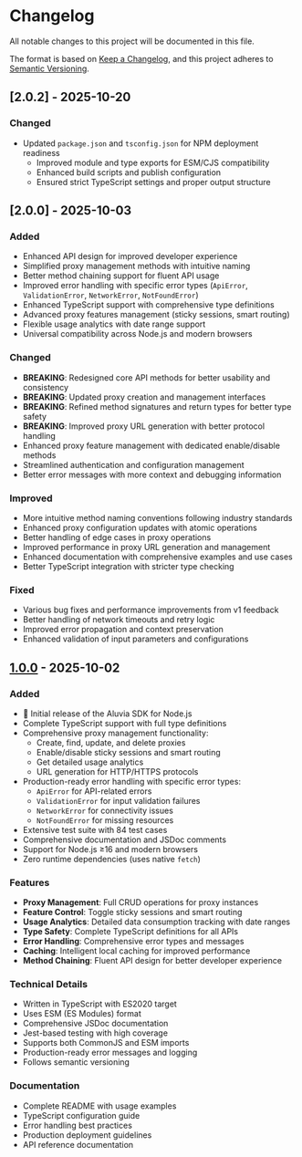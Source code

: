 # Changelog

All notable changes to this project will be documented in this file.

The format is based on [Keep a Changelog](https://keepachangelog.com/en/1.0.0/),
and this project adheres to [Semantic Versioning](https://semver.org/spec/v2.0.0.html).

## [2.0.2] - 2025-10-20

### Changed

- Updated `package.json` and `tsconfig.json` for NPM deployment readiness
  - Improved module and type exports for ESM/CJS compatibility
  - Enhanced build scripts and publish configuration
  - Ensured strict TypeScript settings and proper output structure

## [2.0.0] - 2025-10-03

### Added

- Enhanced API design for improved developer experience
- Simplified proxy management methods with intuitive naming
- Better method chaining support for fluent API usage
- Improved error handling with specific error types (`ApiError`, `ValidationError`, `NetworkError`, `NotFoundError`)
- Enhanced TypeScript support with comprehensive type definitions
- Advanced proxy features management (sticky sessions, smart routing)
- Flexible usage analytics with date range support
- Universal compatibility across Node.js and modern browsers

### Changed

- **BREAKING**: Redesigned core API methods for better usability and consistency
- **BREAKING**: Updated proxy creation and management interfaces
- **BREAKING**: Refined method signatures and return types for better type safety
- **BREAKING**: Improved proxy URL generation with better protocol handling
- Enhanced proxy feature management with dedicated enable/disable methods
- Streamlined authentication and configuration management
- Better error messages with more context and debugging information

### Improved

- More intuitive method naming conventions following industry standards
- Enhanced proxy configuration updates with atomic operations
- Better handling of edge cases in proxy operations
- Improved performance in proxy URL generation and management
- Enhanced documentation with comprehensive examples and use cases
- Better TypeScript integration with stricter type checking

### Fixed

- Various bug fixes and performance improvements from v1 feedback
- Better handling of network timeouts and retry logic
- Improved error propagation and context preservation
- Enhanced validation of input parameters and configurations

## [1.0.0] - 2025-10-02

### Added

- 🎉 Initial release of the Aluvia SDK for Node.js
- Complete TypeScript support with full type definitions
- Comprehensive proxy management functionality:
  - Create, find, update, and delete proxies
  - Enable/disable sticky sessions and smart routing
  - Get detailed usage analytics
  - URL generation for HTTP/HTTPS protocols
- Production-ready error handling with specific error types:
  - `ApiError` for API-related errors
  - `ValidationError` for input validation failures
  - `NetworkError` for connectivity issues
  - `NotFoundError` for missing resources
- Extensive test suite with 84 test cases
- Comprehensive documentation and JSDoc comments
- Support for Node.js ≥16 and modern browsers
- Zero runtime dependencies (uses native `fetch`)

### Features

- **Proxy Management**: Full CRUD operations for proxy instances
- **Feature Control**: Toggle sticky sessions and smart routing
- **Usage Analytics**: Detailed data consumption tracking with date ranges
- **Type Safety**: Complete TypeScript definitions for all APIs
- **Error Handling**: Comprehensive error types and messages
- **Caching**: Intelligent local caching for improved performance
- **Method Chaining**: Fluent API design for better developer experience

### Technical Details

- Written in TypeScript with ES2020 target
- Uses ESM (ES Modules) format
- Comprehensive JSDoc documentation
- Jest-based testing with high coverage
- Supports both CommonJS and ESM imports
- Production-ready error messages and logging
- Follows semantic versioning

### Documentation

- Complete README with usage examples
- TypeScript configuration guide
- Error handling best practices
- Production deployment guidelines
- API reference documentation

[1.0.0]: https://github.com/xtrella/aluvia-js/releases/tag/v1.0.0
